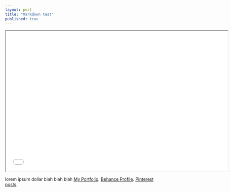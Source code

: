 ```yaml
---
layout: post
title: "Markdown test"
published: true
---
```


<iframe src="/external/angularjs/index.html" width="720" height="455" style="display:block; margin: 0 auto;">&nbsp;</iframe>

lorem ipsum dollar blah blah blah 
 [My Portfolio](http://www.ariunbolor.org).
 [Behance Profile](http://www.behance.net/ariunbolor).
 [Pinterest posts](http://www.pinterest.com/ariunbolor).
